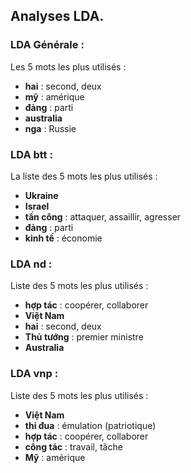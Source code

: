 ## Analyses LDA.

### LDA Générale :
Les 5 mots les plus utilisés :
- **hai** : second, deux
- **mỹ** : amérique
- **đảng** : parti
- **australia**
- **nga** : Russie

### LDA btt :
La liste des 5 mots les plus utilisés :
- **Ukraine**
- **Israel**
- **tấn công** : attaquer, assaillir, agresser
- **đảng** : parti
- **kinh tế** : économie

### LDA nd :
Liste des 5 mots les plus utilisés :
- **hợp tác** : coopérer, collaborer
- **Việt Nam**
- **hai** : second, deux
- **Thủ tướng** : premier ministre
- **Australia**

### LDA vnp :
Liste des 5 mots les plus utilisés :
- **Việt Nam**
- **thi đua** : émulation (patriotique)
- **hợp tác** : coopérer, collaborer
- **công tác** : travail, tâche
- **Mỹ** : amérique

